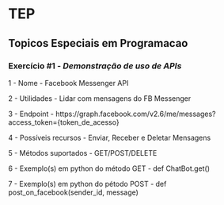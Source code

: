 # TEP
## Topicos Especiais em Programacao
### Exercício #1 - <i> Demonstração de uso de APIs</i>

<p>1 - Nome - Facebook Messenger API</p>
<p>2 - Utilidades - Lidar com mensagens do FB Messenger</p>
<p>3 - Endpoint - https://graph.facebook.com/v2.6/me/messages?access_token={token_de_acesso}</p>
<p>4 - Possíveis recursos - Enviar, Receber e Deletar Mensagens </p>
<p>5 - Métodos suportados - GET/POST/DELETE</p>
<p>6 - Exemplo(s) em python do método GET - def ChatBot.get()</p>
<p>7 - Exemplo(s) em python do pétodo POST - def post_on_facebook(sender_id, message)</p>
